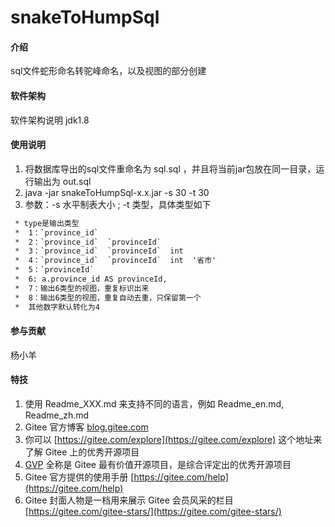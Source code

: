 # snakeToHumpSql

#### 介绍
sql文件蛇形命名转驼峰命名，以及视图的部分创建



#### 软件架构
软件架构说明
jdk1.8



#### 使用说明

1.  将数据库导出的sql文件重命名为 sql.sql ，并且将当前jar包放在同一目录，运行输出为 out.sql
2.  java -jar snakeToHumpSql-x.x.jar -s 30 -t 30
3.  参数：-s 水平制表大小  ; -t 类型，具体类型如下

```txt
 * type是输出类型
 *  1：`province_id`
 *  2：`province_id`  `provinceId`
 *  3：`province_id`  `provinceId`  int
 *  4：`province_id`  `provinceId`  int  '省市'
 *  5：`provinceId`
 *  6: a.province_id AS provinceId, 
 *  7：输出6类型的视图，重复标识出来
 *  8：输出6类型的视图，重复自动去重，只保留第一个
 *  其他数字默认转化为4
```



#### 参与贡献
杨小羊




#### 特技

1.  使用 Readme\_XXX.md 来支持不同的语言，例如 Readme\_en.md, Readme\_zh.md
2.  Gitee 官方博客 [blog.gitee.com](https://blog.gitee.com)
3.  你可以 [https://gitee.com/explore](https://gitee.com/explore) 这个地址来了解 Gitee 上的优秀开源项目
4.  [GVP](https://gitee.com/gvp) 全称是 Gitee 最有价值开源项目，是综合评定出的优秀开源项目
5.  Gitee 官方提供的使用手册 [https://gitee.com/help](https://gitee.com/help)
6.  Gitee 封面人物是一档用来展示 Gitee 会员风采的栏目 [https://gitee.com/gitee-stars/](https://gitee.com/gitee-stars/)

